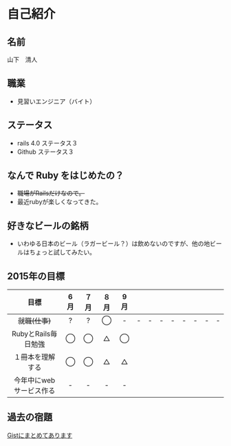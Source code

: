 # 自己紹介

## 名前
山下　清人

## 職業
- 見習いエンジニア（バイト）

## ステータス
- rails 4.0 ステータス３
- Github ステータス３

## なんで Ruby をはじめたの？
- ~~職場がRailsだけなので。~~
- 最近rubyが楽しくなってきた。

## 好きなビールの銘柄
- いわゆる日本のビール（ラガービール？）は飲めないのですが、他の地ビールはちょっと試してみたい。


## 2015年の目標

|      目標             | 6月 | ７月 | ８月 | 9月 |  |  |  |  |  |  |  |  |
|:--------------------:|:---:|:---:|:---:|:---:|:---:|:---:|:---:|:---:|:---:|:---:|:---:|:---:|
| ~~就職(仕事)~~ | ? | ? | ◯ | -  | -  | -  | -  | -  | -  | -  | -  | -  |
| RubyとRails毎日勉強 | ◯ | ◯ | △ | ◯ |   |   |   |   |   |   |   |   |
| １冊本を理解する | ◯ | ◯ | △ | △ |   |   |   |   |   |   |   |   |   |
| 今年中にwebサービス作る | - | - | - | - |   |   |   |   |   |   |   |   |   |

## 過去の宿題
[Gistにまとめてあります](https://gist.github.com/seisonshi/42fd55de57947978b641)
